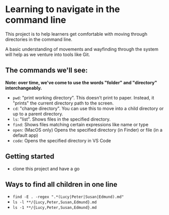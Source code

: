 # Learning to navigate in the command line

This project is to help learners get comfortable with moving through directories in the command line.

A basic understanding of movements and wayfinding through the system will help as we venture into tools like Git.

## The commands we'll see:

**Note: over time, we've come to use the words "folder" and "directory" interchangeably.**

- `pwd`: "print working directory". This doesn't print to paper. Instead, it "prints" the current directory path to the screen.
- `cd`: "change directory". You can use this to move into a child directory or up to a parent directory.
- `ls`: "list". Shows files in the specified directory.
- `find`: Shows files matching certain expressions like name or type
- `open`: (MacOS only) Opens the specified directory (in Finder) or file (in a default app)
- `code`: Opens the specified directory in VS Code

## Getting started

- clone this project and have a go

## Ways to find all children in one line

- `find -E . -regex ".*(Lucy|Peter|Susan|Edmund).md"`
- `ls -l **/{Lucy,Peter,Susan,Edmund}.md`
- `ls -1 **/{Lucy,Peter,Susan,Edmund}.md`

